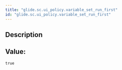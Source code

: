 ```yaml
---
title: "glide.sc.ui_policy.variable_set_run_first"
id: "glide.sc.ui_policy.variable_set_run_first"
---
```

## Description



## Value: 
```
true
```